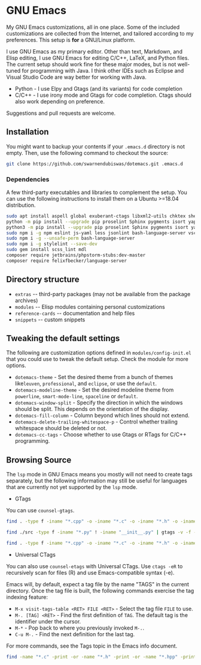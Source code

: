# GNU Emacs

My GNU Emacs customizations, all in one place. Some of the included customizations are collected from the Internet, and tailored according to my preferences. This setup is **for** a GNU/Linux platform.

I use GNU Emacs as my primary editor. Other than text, Markdown, and Elisp editing, I use GNU Emacs for editing C/C++, LaTeX, and Python files. The current setup should work fine for these major modes, but is not well-tuned for programming with Java. I think other IDEs such as Eclipse and Visual Studio Code are way better for working with Java.

* Python - I use Elpy and Gtags (and its variants) for code completion
* C/C++ - I use irony mode and Gtags for code completion. Ctags should also work depending on preference.

Suggestions and pull requests are welcome.

## Installation

You might want to backup your contents if your `.emacs.d` directory is not empty. Then, use the following command to checkout the source:

```Bash
git clone https://github.com/swarnendubiswas/dotemacs.git .emacs.d
```

### Dependencies

A few third-party executables and libraries  to complement the setup. You can use the following instructions to install them on a Ubuntu >=18.04 distribution.

``` Bash
sudo apt install aspell global exuberant-ctags libxml2-utils chktex shellcheck ruby-dev tidy python-pygments python-pip python3-pip npm cppcheck ripgrep composer
python -m pip install --upgrade pip proselint Sphinx pygments isort yapf jedi pylint rope python-language-server[all] pycodestyle flake8 autopep8 importmagic pyls-isort pydocstyle setuptools --user
python3 -m pip install --upgrade pip proselint Sphinx pygments isort yapf jedi pylint rope python-language-server[all] pycodestyle flake8 autopep8 importmagic pyls-isort pydocstyle setuptools --user
sudo npm i -g npm eslint js-yaml less jsonlint bash-language-server vscode-html-languageserver-bin js-beautify typescript-language-server typescript vscode-css-languageserver-bin intelephense
sudo npm i -g --unsafe-perm bash-language-server
sudo npm i -g stylelint --save-dev
sudo gem install scss_lint mdl
composer require jetbrains/phpstorm-stubs:dev-master
composer require felixfbecker/language-server
```

## Directory structure

* `extras` -- third-party packages (may not be available from the package archives)
* `modules` -- Elisp modules containing personal customizations
* `reference-cards` -- documentation and help files
* `snippets` -- custom snippets

## Tweaking the default settings

The following are customization options defined in `modules/config-init.el` that you could use to tweak the default setup. Check the module for more options.

* `dotemacs-theme` - Set the desired theme from a bunch of themes like`leuven`, `professional`, and `eclipse`, or use the `default`.
* `dotemacs-modeline-theme` - Set the desired modeline theme from `powerline`, `smart-mode-line`, `spaceline` or `default`.
* `dotemacs-window-split` - Specify the direction in which the windows should be split. This depends on the orientation of the display.
* `dotemacs-fill-column` - Column beyond which lines should not extend.
* `dotemacs-delete-trailing-whitespace-p` - Control whether trailing whitespace should be deleted or not.
* `dotemacs-cc-tags` - Choose whether to use Gtags or RTags for C/C++ programming.

## Browsing Source

The `lsp` mode in GNU Emacs means you mostly will not need to create tags separately, but the following information may still be useful for languages that are currently not yet supported by the `lsp` mode.

* GTags

You can use `counsel-gtags`.

``` Bash
find . -type f -iname "*.cpp" -o -iname "*.c" -o -iname "*.h" -o -iname "*.hpp" -o -iname "*.py" ! -iname "*.cu" | gtags -v -f -
```

``` Bash
find ./src -type f -iname "*.py" ! -iname "__init__.py" | gtags -v -f -
```

``` Bash
find . -type f -iname "*.cpp" -o -iname "*.c" -o -iname "*.h" -o -iname "*.hpp" | gtags -v -f -
```

* Universal CTags

You can also use `counsel-etags` with Universal CTags. Use `ctags -eR` to recursively scan for files (R) and use Emacs-compatible syntax (-e).

Emacs will, by default, expect a tag file by the name "TAGS" in the current directory. Once the tag file is built, the following  commands  exercise the tag indexing feature:

* `M-x visit-tags-table <RET> FILE <RET>` - Select the tag file `FILE` to use.
* `M-. [TAG] <RET>` - Find the first definition of `TAG`. The default tag is the identifier under the cursor.
* `M-*` - Pop back to where you previously invoked `M-.`.
* `C-u M-.` - Find the next definition for the last tag.

For more commands, see the Tags topic in the Emacs info document.

``` Bash
find -name "*.c" -print -or -name "*.h" -print -or -name "*.hpp" -print -or -name "*.cpp" -print -or -name "*.py" -print | xargs ctags -ea --list-extras
```
